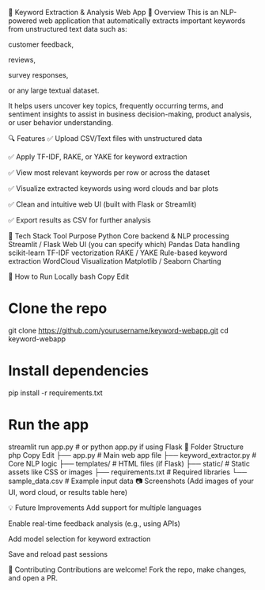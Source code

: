 🧠 Keyword Extraction & Analysis Web App
📌 Overview
This is an NLP-powered web application that automatically extracts important keywords from unstructured text data such as:

customer feedback,

reviews,

survey responses,

or any large textual dataset.

It helps users uncover key topics, frequently occurring terms, and sentiment insights to assist in business decision-making, product analysis, or user behavior understanding.

🔍 Features
✅ Upload CSV/Text files with unstructured data

✅ Apply TF-IDF, RAKE, or YAKE for keyword extraction

✅ View most relevant keywords per row or across the dataset

✅ Visualize extracted keywords using word clouds and bar plots

✅ Clean and intuitive web UI (built with Flask or Streamlit)

✅ Export results as CSV for further analysis

🧰 Tech Stack
Tool	Purpose
Python	Core backend & NLP processing
Streamlit / Flask	Web UI (you can specify which)
Pandas	Data handling
scikit-learn	TF-IDF vectorization
RAKE / YAKE	Rule-based keyword extraction
WordCloud	Visualization
Matplotlib / Seaborn	Charting

🚀 How to Run Locally
bash
Copy
Edit
# Clone the repo
git clone https://github.com/yourusername/keyword-webapp.git
cd keyword-webapp

# Install dependencies
pip install -r requirements.txt

# Run the app
streamlit run app.py  # or python app.py if using Flask
📁 Folder Structure
php
Copy
Edit
├── app.py                 # Main web app file
├── keyword_extractor.py  # Core NLP logic
├── templates/             # HTML files (if Flask)
├── static/                # Static assets like CSS or images
├── requirements.txt       # Required libraries
└── sample_data.csv        # Example input data
📷 Screenshots
(Add images of your UI, word cloud, or results table here)

💡 Future Improvements
Add support for multiple languages

Enable real-time feedback analysis (e.g., using APIs)

Add model selection for keyword extraction

Save and reload past sessions

🤝 Contributing
Contributions are welcome! Fork the repo, make changes, and open a PR.

